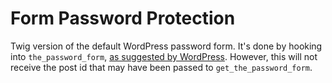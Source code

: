 # Form Password Protection

Twig version of the default WordPress password form. It's done by hooking into `the_password_form`, [as suggested by WordPress](https://wordpress.org/support/article/using-password-protection/#password-form-text). However, this will not receive the post id that may have been passed to `get_the_password_form`.
